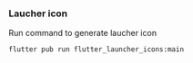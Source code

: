 ### Laucher icon
Run command to generate laucher icon
```console
flutter pub run flutter_launcher_icons:main
```
